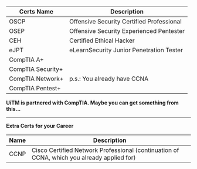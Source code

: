 | Certs Name | Description |
| --- | --- |
| OSCP | Offensive Security Certified Professional|
| OSEP | Offensive Security Experienced Pentester |
| CEH | Certified Ethical Hacker |
| eJPT | eLearnSecurity Junior Penetration Tester |
| CompTIA A+ | |
| CompTIA Security+ | |
| CompTIA Network+ | p.s.: You already have CCNA|
| CompTIA Pentest+ | |


**UiTM is partnered with CompTIA. Maybe you can get something from this...**


---
**Extra Certs for your Career**

| Name | Description |
| --- | --- |
| CCNP | Cisco Certified Network Professional (continuation of CCNA, which you already applied for) |

